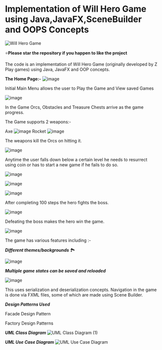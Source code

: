 Implementation of Will Hero Game using Java,JavaFX,SceneBuilder and OOPS Concepts
==============================================================================
![Will Hero Game](https://play-lh.googleusercontent.com/wrn2rRkF1xvH4gAWQRfRv4jSAr0VInYObF7H3K36BoTK3jrkanLQTlm1vOHwdD5ewVZk)

:star:**Please star the repository if you happen to like the project**

The code is an implementation of Will Hero Game (originally developed by Z Play games) using Java, JavaFX and OOP concepts. 

**The Home Page:-**
![image](https://user-images.githubusercontent.com/55259635/169650169-7eee2ce8-13c0-42bf-aa27-779ab1a3d7e8.png)

Initial Main Menu allows the user to Play the Game and View saved Games

![image](https://user-images.githubusercontent.com/55259635/169650473-bf5da819-1373-4e67-aec2-3ad8645ff4c4.png)

In the Game Orcs, Obstacles and Treasure Chests arrive as the game progress.

The Game supports 2 weapons:- 

Axe
![image](https://user-images.githubusercontent.com/55259635/169650292-fdd7fef2-42d4-4ad4-9b0a-0a2ec81f0017.png)
Rocket
![image](https://user-images.githubusercontent.com/55259635/169650522-f35a87c1-3e6b-4b43-88ea-f591f61ad2f2.png)

The weapons kill the Orcs on hitting it.

![image](https://user-images.githubusercontent.com/55259635/169650989-6e913833-1d36-4e1e-b778-1137088aadb1.png)

Anytime the user falls down below a certain level he needs to resurrect using coin or has to start a new game if he fails to do so.

![image](https://user-images.githubusercontent.com/55259635/169650325-a1177937-0e4e-4654-9cc0-67fb96870348.png)

![image](https://user-images.githubusercontent.com/55259635/169650542-72224185-2209-4af6-b8c1-323f1ee2766a.png)

![image](https://user-images.githubusercontent.com/55259635/169651023-c5fac6b2-ae00-4d93-a9d6-e8ccb49cd93c.png)

After completing 100 steps the hero fights the boss.

![image](https://user-images.githubusercontent.com/55259635/169650341-1b58d2fd-57e9-461c-bd73-52b15b1b7fd0.png)

Defeating the boss makes the hero win the game.

![image](https://user-images.githubusercontent.com/55259635/169650347-9ff2e143-c1c2-4080-94cd-378cdb4adfb2.png)

The game has various features including :- 

***Different themes/backgrounds*** :national_park:

![image](https://user-images.githubusercontent.com/55259635/169650238-328bc88e-fe28-4c02-aebf-b929449df318.png)

***Multiple game states can be saved and reloaded***

![image](https://user-images.githubusercontent.com/55259635/169650593-7e89978e-e48f-4b9d-8e7a-60728c7f352b.png)

This uses serialization and deserialization concepts. Navigation in the game is done via FXML files, some of which are made using Scene Builder. 

***Design Patterns Used***

Facade Design Pattern

Factory Design Patterns

***UML Class Diagram***
![UML Class Diagram (1)](https://user-images.githubusercontent.com/55259635/173466262-394b939b-c896-4936-802f-d338a6a38adb.jpg)

***UML Use Case Diagram***
![UML Use Case Diagram](https://user-images.githubusercontent.com/55259635/173465815-a7125a23-5662-4df0-a07a-d458e00bc17f.jpeg)

